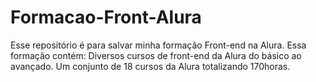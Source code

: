# Formacao-Front-Alura
Esse repositório é para salvar minha formação Front-end na Alura.
Essa formação contém:
Diversos cursos de front-end da Alura do básico ao avançado.
Um conjunto de 18 cursos da Alura totalizando 170horas.
